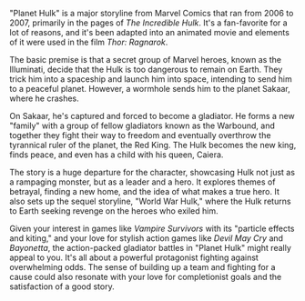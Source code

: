 "Planet Hulk" is a major storyline from Marvel Comics that ran from 2006 to 2007, primarily in the pages of *The Incredible Hulk*. It's a fan-favorite for a lot of reasons, and it's been adapted into an animated movie and elements of it were used in the film *Thor: Ragnarok*.

The basic premise is that a secret group of Marvel heroes, known as the Illuminati, decide that the Hulk is too dangerous to remain on Earth. They trick him into a spaceship and launch him into space, intending to send him to a peaceful planet. However, a wormhole sends him to the planet Sakaar, where he crashes.

On Sakaar, he's captured and forced to become a gladiator. He forms a new "family" with a group of fellow gladiators known as the Warbound, and together they fight their way to freedom and eventually overthrow the tyrannical ruler of the planet, the Red King. The Hulk becomes the new king, finds peace, and even has a child with his queen, Caiera.

The story is a huge departure for the character, showcasing Hulk not just as a rampaging monster, but as a leader and a hero. It explores themes of betrayal, finding a new home, and the idea of what makes a true hero. It also sets up the sequel storyline, "World War Hulk," where the Hulk returns to Earth seeking revenge on the heroes who exiled him.

Given your interest in games like *Vampire Survivors* with its "particle effects and kiting," and your love for stylish action games like *Devil May Cry* and *Bayonetta*, the action-packed gladiator battles in "Planet Hulk" might really appeal to you. It's all about a powerful protagonist fighting against overwhelming odds. The sense of building up a team and fighting for a cause could also resonate with your love for completionist goals and the satisfaction of a good story.